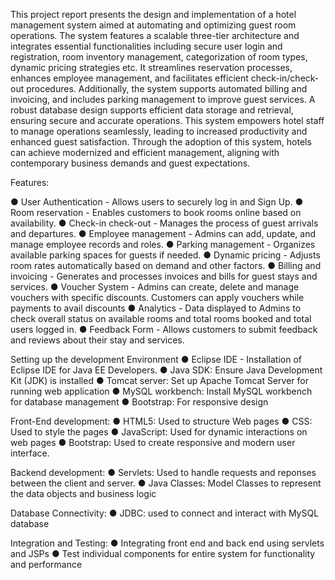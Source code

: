 This project report presents the design and implementation of a hotel management system aimed 
at automating and optimizing guest room operations. The system features a scalable three-tier 
architecture and integrates essential functionalities including secure user login and registration, 
room inventory management, categorization of room types, dynamic pricing strategies etc. It 
streamlines reservation processes, enhances employee management, and facilitates efficient 
check-in/check-out procedures. Additionally, the system supports automated billing and invoicing, 
and includes parking management to improve guest services. A robust database design supports 
efficient data storage and retrieval, ensuring secure and accurate operations. This system 
empowers hotel staff to manage operations seamlessly, leading to increased productivity and 
enhanced guest satisfaction. Through the adoption of this system, hotels can achieve modernized 
and efficient management, aligning with contemporary business demands and guest 
expectations. 

Features:

● User Authentication - Allows users to securely log in and Sign Up. 
● Room reservation - Enables customers to book rooms online based on availability. 
● Check-in check-out - Manages the process of guest arrivals and departures. 
● Employee management - Admins can add, update, and manage employee records and 
roles. 
● Parking management - Organizes available parking spaces for guests if needed. 
● Dynamic pricing - Adjusts room rates automatically based on demand and other factors. 
● Billing and invoicing - Generates and processes invoices and bills for guest stays and 
services. 
● Voucher System - Admins can create, delete and manage vouchers with specific 
discounts. Customers can apply vouchers while payments to avail discounts 
● Analytics - Data displayed to Admins to check overall status on available rooms and total 
rooms booked and total users logged in. 
● Feedback Form - Allows customers to submit feedback and reviews about their stay and 
services. 


 Setting up the development Environment 
● Eclipse IDE - Installation of Eclipse IDE for Java EE Developers. 
● Java SDK: Ensure Java Development Kit (JDK) is installed 
● Tomcat server: Set up Apache Tomcat Server for running web application 
● MySQL workbench: Install MySQL workbench for database management 
● Bootstrap: For responsive design 

 Front-End development: 
● HTML5: Used to structure Web pages 
● CSS: Used to style the pages 
● JavaScript: Used for dynamic interactions on web pages 
● Bootstrap:  Used to create responsive and modern user interface. 

 Backend development: 
● Servlets: Used to handle requests and reponses between the client and server. 
● Java Classes: Model Classes to represent the data objects and business logic 

 Database Connectivity: 
● JDBC: used to connect and interact with MySQL database 

 Integration and Testing: 
● Integrating front end and back end using servlets and JSPs 
● Test individual components for entire system for functionality and performance

